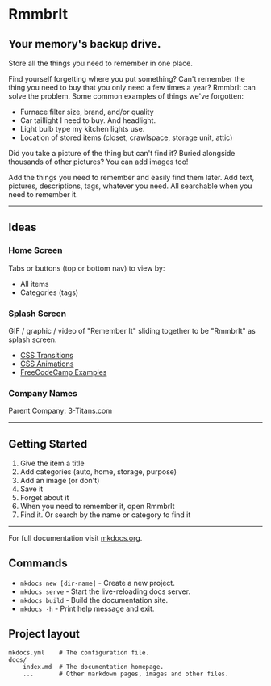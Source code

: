 # RmmbrIt
## Your memory's backup drive.
Store all the things you need to remember in one place.

Find yourself forgetting where you put something? Can't remember the thing you need to buy that you only need a few times a year? RmmbrIt can solve the problem.
Some common examples of things we've forgotten:
- Furnace filter size, brand, and/or quality
- Car taillight I need to buy. And headlight.
- Light bulb type my kitchen lights use.
- Location of stored items (closet, crawlspace, storage unit, attic)

Did you take a picture of the thing but can't find it? Buried alongside thousands of other pictures? You can add images too!

Add the things you need to remember and easily find them later. Add text, pictures, descriptions, tags, whatever you need. All searchable when you need to remember it.

___
## Ideas

### Home Screen
Tabs or buttons (top or bottom nav) to view by:
- All items
- Categories (tags)

### Splash Screen
GIF / graphic / video of "Remember It" sliding together to be "RmmbrIt" as splash screen.
- [CSS Transitions]
- [CSS Animations]
- [FreeCodeCamp Examples]

### Company Names
Parent Company: 3-Titans.com

---

## Getting Started

1. Give the item a title
2. Add categories (auto, home, storage, purpose)
3. Add an image (or don't)
4. Save it
5. Forget about it
6. When you need to remember it, open RmmbrIt
7. Find it. Or search by the name or category to find it



----
[CSS Transitions]: https://css-tricks.com/using-multi-step-animations-transitions/
[CSS Animations]: https://frontendresource.com/css-text-animations/
[FreeCodeCamp Examples]: https://www.freecodecamp.org/news/how-to-create-custom-css-animations/
[Just the Docs]: https://just-the-docs.github.io/just-the-docs/






For full documentation visit [mkdocs.org](https://www.mkdocs.org).

## Commands

* `mkdocs new [dir-name]` - Create a new project.
* `mkdocs serve` - Start the live-reloading docs server.
* `mkdocs build` - Build the documentation site.
* `mkdocs -h` - Print help message and exit.

## Project layout

    mkdocs.yml    # The configuration file.
    docs/
        index.md  # The documentation homepage.
        ...       # Other markdown pages, images and other files.
